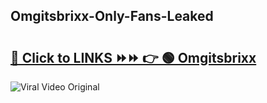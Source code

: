 
 ## Omgitsbrixx-Only-Fans-Leaked

# <h2><a href="https://clipsfans.com/Omgitsbrixx&ref=git">🔗 Click to LINKS ⏩⏩ 👉 🟢 Omgitsbrixx </a></h2>

<a href="https://clipsfans.com/Omgitsbrixx&ref=git" rel="nofollow" data-target="animated-image.originalLink"><img src="https://i.ibb.co.com/xMMVF88/686577567.gif" alt="Viral Video Original" style="max-width: 100%; display: inline-block;" data-target="animated-image.originalImage"></a>
